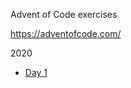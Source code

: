 Advent of Code exercises

https://adventofcode.com/

2020
* [Day 1](https://icweaver.github.io/AoC/2020/day_01/index.html)
